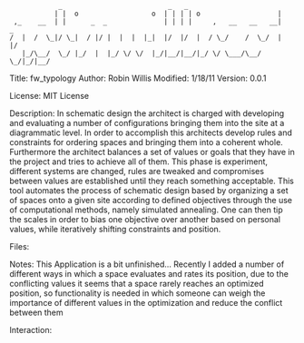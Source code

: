 
	            _                          _   _                             
	           | |  o                  o  | | | | o                   |      
	 ,_    __  | |      _  _              | | | |     ,   __   __   __|   _  
	/  |  /  \_|/ \_|  / |/ |  |  |  |_|  |/  |/  |  / \_/    /  \_/  |  |/  
	   |_/\__/  \_/ |_/  |  |_/ \/ \/  |_/|__/|__/|_/ \/ \___/\__/ \_/|_/|__/


Title: fw_typology
Author: Robin Willis
Modified: 1/18/11
Version: 0.0.1

License: MIT License

Description:
In schematic design the architect is charged with developing and evaluating a number of configurations bringing them into the site at a diagrammatic level. In order to accomplish this architects develop rules and constraints for ordering spaces and bringing them into a coherent whole. Furthermore the architect balances a set of values or goals that they have in the project and tries to achieve all of them. This phase is experiment, different systems are changed, rules are tweaked and compromises between values are established until they reach something acceptable. This tool automates the process of schematic design based by organizing a set of spaces onto a given site according to defined objectives through the use of computational methods, namely simulated annealing. One can then tip the scales in order to bias one objective over another based on personal values, while iteratively shifting constraints and position. 		

Files:

Notes:
This Application is a bit unfinished...
Recently I added a number of different ways in which a space evaluates and rates its position, due to the conflicting values it seems that a space rarely reaches an optimized position, so functionality is needed in which someone can weigh the importance of different values in the optimization and reduce the conflict between them


Interaction:
